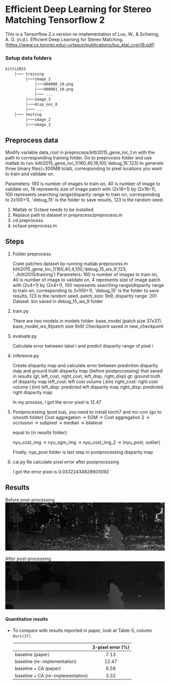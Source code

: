 # Efficient Deep Learning for Stereo Matching Tensorflow 2

This is a Tensorflow 2.x version re-implementation of Luo, W., & Schwing, A. G. (n.d.). Efficient Deep Learning for Stereo Matching.
(https://www.cs.toronto.edu/~urtasun/publications/luo_etal_cvpr16.pdf)

### Setup data folders

```
kitti2015
    │─── training
         |───image_2
             |───000000_10.png
             |───000001_10.png
             |─── ...
         |───image_3
         |───disp_noc_0
         |─── ...
    │─── testing
         |───image_2
         |───image_3
```

## Preprocess data

Modify variable data_root in preprocess/kitti2015_gene_loc_1.m with the path to corresponding training folder.
Go to preprocess folder and use matlab to run: kitti2015_gene_loc_1(160,40,18,100,'debug_15',123) to generate three binary files(~300MB total), corresponding to pixel locations you want to train and validate on.

Parameters: 160 is number of images to train on, 40 is number of image to validate on, 18 represents size of image patch with (2x18+1) by (2x18+1), 100 represents searching range(disparity range to train on, corresponding to 2x100+1), 'debug_15' is the folder to save results, 123 is the random seed.

1. Matlab or Octave needs to be installed
2. Replace path to dataset in preprocess/preprocess.m
3. cd preprocess
4. octave preprocess.m

## Steps
1. Folder preprocess
 
    Crate patches dataset by running matlab preprocess.m 
    kitti2015_gene_loc_1(160,40,4,100,'debug_15_ws_9',123, '../kitti2015/training')
    Parameters: 160 is number of images to train on, 40 is number of image to validate on, 4 represents size of image patch with (2x4+1) by (2x4+1), 100 represents searching range(disparity range to train on, corresponding to 2x100+1), 'debug_15' is the folder to save results, 123 is the random seed.
    patch_size: 9x9, disparity range: 201
    Dataset .bin saved in debug_15_ws_9 folder
    
2. train.py
 
    There are two models in models folder: base_model (patch size 37x37), base_model_ws_9(patch size 9x9)
    Checkpoint saved in new_checkpoint
 
3. evaluate.py

    Calculate error between label i and predict disparity range of pixel i 
    
4. inference.py
 
    Create disparity map and calculate error between prediction disparity map and ground truth disparity map (before postprocessing) that saved in results (gt, left_cost, right_cost, left_disp, right_disp)
    gt: ground truth of disparity map
    left_cost: left cost volume (.bin)
    right_cost: right cost volume (.bin)
    left_disp: predicted left disparity map
    right_disp: predicted right disparity map
    
    In my process, I got the error pixel is 12.47
 
5. Postprocessing (post.lua), you need to install torch7 and mc-cnn (go to smooth folder)
    Cost aggregation -> SGM -> Cost aggregation 2 -> occlusion -> subpixel -> median -> bilateral
    
    equal to (in results folder):
    
    nyu_cost_img -> nyu_sgm_img -> nyu_cost_img_2 -> (nyu_post, outlier)
    
    Finally, nyp_post folder is last step in postprocessing disparity map
    
6. cal.py 
    Re calculate pixel error after postprocessing
    
    I got the error pixel is 0.03322434828603092


## Results
Before post-processing
![Left image](results/left_disp/left_000002_10.png)

After post-processing
![Predicted disparity](results/nyu_post/000002_10.png)

#### Quantitative results

* To compare with results reported in paper, look at Table-5, column `Ours(37)`.


  |                                     | 3-pixel error (%)   |
  |-------------------------------------|:-------------------:|
  | baseline (paper)                    |     7.13            |
  | baseline (re-implementation)        |     12.47           |
  | baseline + CA (paper)               |     6.58            |
  | baseline + CA (re-implementation)   |     3.32            |
